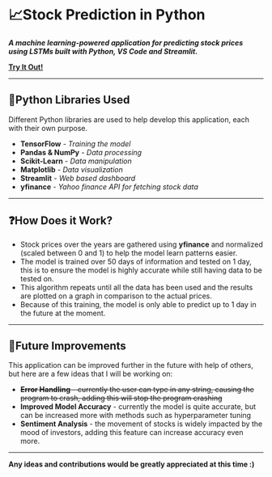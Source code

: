 # **📈Stock Prediction in Python**

***A machine learning-powered application for predicting stock prices using LSTMs built with Python, VS Code and Streamlit.***

<a href="https://stockpredictionpython.streamlit.app/" target="_blank">**Try It Out!**</a>


---

## **🐍Python Libraries Used**
Different Python libraries are used to help develop this application, each with their own purpose.
 - **TensorFlow** - *Training the model*
 - **Pandas & NumPy** - *Data processing*
 - **Scikit-Learn** - *Data manipulation*
 - **Matplotlib** - *Data visualization*
 - **Streamlit** - *Web based dashboard*
 - **yfinance** - *Yahoo finance API for fetching stock data*

---

## **❓How Does it Work?**
 - Stock prices over the years are gathered using **yfinance** and normalized (scaled between 0 and 1) to help the model learn patterns easier.
 - The model is trained over 50 days of information and tested on 1 day, this is to ensure the model is highly accurate while still having data to be tested on.
 - This algorithm repeats until all the data has been used and the results are plotted on a graph in comparison to the actual prices.
 - Because of this training, the model is only able to predict up to 1 day in the future at the moment.

---

## **🚀Future Improvements**
This application can be improved further in the future with help of others, but here are a few ideas that I will be working on:
 - ~~**Error Handling** - currently the user can type in any string, causing the program to crash, adding this will stop the program crashing~~
 - **Improved Model Accuracy** - currently the model is quite accurate, but can be increased more with methods such as hyperparameter tuning
 - **Sentiment Analysis** - the movement of stocks is widely impacted by the mood of investors, adding this feature can increase accuracy even more.

---

**Any ideas and contributions would be greatly appreciated at this time :)**
